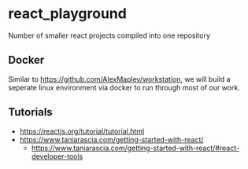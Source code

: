 # react_playground
Number of smaller react projects compiled into one repository

## Docker
Similar to https://github.com/AlexMapley/workstation, we will build a seperate linux environment via docker to run through most of our work.


## Tutorials
- https://reactjs.org/tutorial/tutorial.html
- https://www.taniarascia.com/getting-started-with-react/
    - https://www.taniarascia.com/getting-started-with-react/#react-developer-tools
